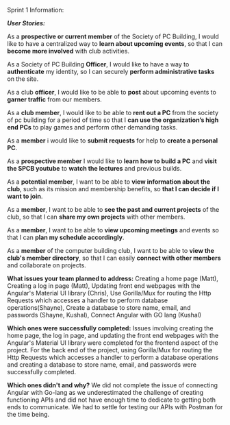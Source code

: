 Sprint 1 Information:


_**User Stories:**_

As a **prospective or current member** of the Society of PC Building, I would like to have a centralized way to **learn about upcoming events**, so that I can **become more involved** with club activities. 

As a Society of PC Building **Officer**, I would like to have a way to **authenticate** my identity, so I can securely **perform administrative tasks** on the site.

As a club **officer**, I would like to be able to **post** about upcoming events to **garner traffic** from our members.

As a **club member**, I would like to be able to **rent out a PC** from the society of pc building for a period of time so that I **can use the organization’s high end PCs** to play games and perform other demanding tasks.

As a **member** i would like to **submit requests** for help to **create a personal PC**.

As a **prospective member** I would like to **learn how to build a PC** and **visit the SPCB youtube** to **watch the lectures** and previous builds.

As a **potential member**, I want to be able to **view information about the club**, such as its mission and membership benefits, so **that I can decide if I want to join**.

As a **member**, I want to be able to **see the past and current projects** of the club, so that I can **share my own projects** with other members.

As a **member**, I want to be able to **view upcoming meetings** and events so that I can **plan my schedule accordingly**.

As a **member** of the computer building club, I want to be able to **view the club's member directory**, so that I can easily **connect with other members** and collaborate on projects.

**What issues your team planned to address:**
Creating a home page (Matt),
Creating a log in page (Matt),
Updating front end webpages with the Angular's Material UI library (Chris),
Use Gorilla/Mux for routing the Http Requests which accesses a handler to perform database operations(Shayne),
Create a database to store name, email, and passwords (Shayne, Kushal),
Connect Angular with GO lang (Kushal)


**Which ones were successfully completed:**
Issues involving creating the home page, the log in page, and updating the front end webpages with the Angular's Material UI library were completed for the frontend aspect of the project. For the back end of the project, using Gorilla/Mux for routing the Http Requests which accesses a handler to perform a database operations and creating a database to store name, email, and passwords were successfully completed.


**Which ones didn't and why?**
We did not complete the issue of connecting Angular with Go-lang as we underestimated the challenge of creating functioning APIs and did not have enough time to dedicate to getting both ends to communicate. We had to settle for testing our APIs with Postman for the time being.
